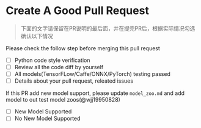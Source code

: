 # Create A Good Pull Request

> 下面的文字请保留在PR说明的最后面，并在提完PR后，根据实际情况勾选确认以下情况

Please check the follow step before merging this pull request

- [ ] Python code style verification
- [ ] Review all the code diff by yourself
- [ ] All models(TensorFLow/Caffe/ONNX/PyTorch) testing passed
- [ ] Details about your pull request, releated issues

If this PR add new model support, please update `model_zoo.md` and add model to out test model zoos(@wjj19950828)
- [ ] New Model Supported
- [ ] No New Model Supported
